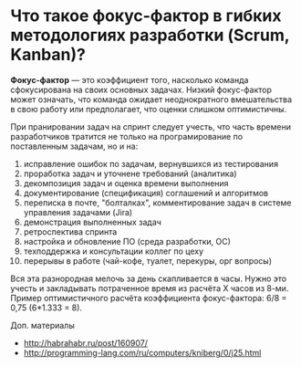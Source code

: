 # Что такое фокус-фактор в гибких методологиях разработки (Scrum, Kanban)?

**Фокус-фактор** — это коэффициент того, насколько команда сфокусирована на своих основных задачах. 
Низкий фокус-фактор может означать, что команда ожидает неоднократного вмешательства в свою работу или предполагает, что оценки слишком оптимистичны.

При пранировании задач на спринт следует учесть, что часть времени разработчиков тратится не только на програмирование по поставленным задачам, но и на:
1. исправление ошибок по задачам, вернувшихся из тестирования
1. проработка задач и уточнене требований (аналитика)
1. декомпозиция задач и оценка времени выполнения
1. документирование (спецификация) соглашений и алгоритмов
1. переписка в почте, "болталках", комментирование задач в системе управления задачами (Jira) 
1. демонстрация выполненных задач
1. ретроспектива спринта
1. настройка и обновление ПО (среда разработки, ОС)
1. техподдержка и консультации коллег по цеху
1. перерывы в работе (чай-кофе, туалет, перекуры, орг вопросы)

Вся эта разнородная мелочь за день скапливается в часы. 
Нужно это учесть и закладывать потраченное время из расчёта X часов из 8-ми. 
Пример оптимистичного расчёта коэффициента фокус-фактора: 6/8 = 0,75 (6*1.333 = 8).

Доп. материалы
* http://habrahabr.ru/post/160907/
* http://programming-lang.com/ru/computers/kniberg/0/j25.html
